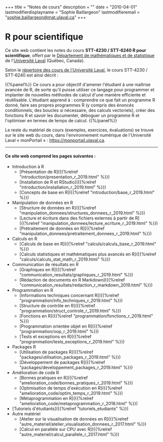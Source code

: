 +++
title = "Notes de cours"
description = ""
date = "2010-04-01"
lastmodifierdisplayname = "Sophie Baillargeon"
lastmodifieremail = "sophie.baillargeon@mat.ulaval.ca"
+++

# R pour scientifique

Ce site web contient les notes du cours **STT-4230 / STT-6240 R pour scientifique**, offert par le [Département de mathématiques et de statistique](https://www.mat.ulaval.ca/accueil/) de l'[Université Laval](https://www.ulaval.ca/) (Québec, Canada).

Selon le [répertoire des cours de l'Université Laval](https://www.ulaval.ca/les-etudes/cours/repertoire/detailsCours/stt-4230-r-pour-scientifique.html), le cours STT-4230 / STT-6240 est ainsi décrit :

{{%panel%}}
Ce cours a pour objectif d'amener l'étudiant à une maîtrise avancée de R, de sorte qu'il puisse utiliser ce langage pour programmer et implanter de nouvelles méthodes de calcul d'une manière efficiente et réutilisable. L'étudiant apprend à : comprendre ce que fait un programme R donné, faire ses propres programmes R (y compris des énoncés conditionnels, des boucles si nécessaire, des calculs vectoriels), créer des fonctions R et savoir les documenter, déboguer un programme R et l'optimiser en termes de temps de calcul.
{{%/panel%}}

Le reste du matériel de cours (exemples, exercices, évaluations) se trouve sur le site web du cours, dans l'environnement numérique de l'Université Laval «&nbsp;monPortail&nbsp;» : https://monportail.ulaval.ca.

***

#### Ce site web comprend les pages suivantes : 

* Introduction à R
    * [Présentation de R]({{%relref "introduction/presentation_r_2019.html" %}})
    * [Installation de R et RStudio]({{%relref "introduction/installation_r_2019.html" %}})
    * [Concepts de base en R]({{%relref "introduction/base_r_2019.html" %}})
* Manipulation de données en R
    * [Structure de données en R]({{%relref "manipulation_donnees/structures_donnees_r_2019.html" %}})
    * [Lecture et écriture dans des fichiers externes à partir de R]({{%relref "manipulation_donnees/lecture_ecriture_r_2019.html" %}})
    * [Prétraitement de données en R]({{%relref "manipulation_donnees/pretraitement_donnees_r_2019.html" %}})
* Calculs en R
    * [Calculs de base en R]({{%relref "calculs/calculs_base_r_2019.html" %}})
    * [Calculs statistiques et mathématiques plus avancés en R]({{%relref "calculs/calculs_stat_math_r_2019.html" %}})
* Communication de résultats en R
    * [Graphiques en R]({{%relref "communication_resultats/graphiques_r_2019.html" %}})
    * [Rédaction de documents en R Markdown]({{%relref "communication_resultats/redaction_r_markdown_2019.html" %}})
* Programmation en R
    * [Informations techniques concernant R]({{%relref "programmation/info_techniques_r_2019.html" %}})
    * [Structure de contrôle en R]({{%relref "programmation/struct_controle_r_2019.html" %}})
    * [Fonctions en R]({{%relref "programmation/fonctions_r_2019.html" %}})
    * [Programmation orientée objet en R]({{%relref "programmation/oop_r_2019.html" %}})
    * [Tests et exceptions en R]({{%relref "programmation/tests_exceptions_r_2019.html" %}})
* Packages R
    * [Utilisation de packages R]({{%relref "packages/utilisation_packages_r_2019.html" %}})
    * [Développement de packages R]({{%relref "packages/developpement_packages_r_2019.html" %}})
* Amélioration de code R
    * [Bonnes pratiques en R]({{%relref "amelioration_code/bonnes_pratiques_r_2019.html" %}})
    * [Optimisation de temps d'exécution en R]({{%relref "amelioration_code/optim_temps_r_2019.html" %}})
    * [Métaprogrammation en R]({{%relref "amelioration_code/metaprogrammation_r_2018.html" %}})
* [Tutoriels d'étudiants]({{%relref "tutoriels_etudiants" %}})
* Autre matériel
    * [Atelier sur la visualisation de données en R]({{%relref "autre_materiel/atelier_visualisation_donnees_r_2017.html" %}})
    * [Calcul en parallèle sur CPU avec R]({{%relref "autre_materiel/calcul_parallele_r_2017.html" %}})



